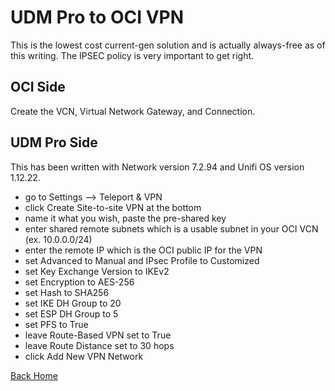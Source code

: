 # UDM Pro to OCI VPN

This is the lowest cost current-gen solution and is actually always-free as of this writing. The IPSEC policy is very important to get right.

## OCI Side

Create the VCN, Virtual Network Gateway, and Connection. 

## UDM Pro Side

This has been written with Network version 7.2.94 and Unifi OS version 1.12.22. 

* go to Settings --> Teleport & VPN
* click Create Site-to-site VPN at the bottom
* name it what you wish, paste the pre-shared key
* enter shared remote subnets which is a usable subnet in your OCI VCN (ex. 10.0.0.0/24)
* enter the remote IP which is the OCI public IP for the VPN
* set Advanced to Manual and IPsec Profile to Customized
* set Key Exchange Version to IKEv2
* set Encryption to AES-256
* set Hash to SHA256
* set IKE DH Group to 20
* set ESP DH Group to 5
* set PFS to True
* leave Route-Based VPN set to True
* leave Route Distance set to 30 hops
* click Add New VPN Network

[Back Home](/README.md)